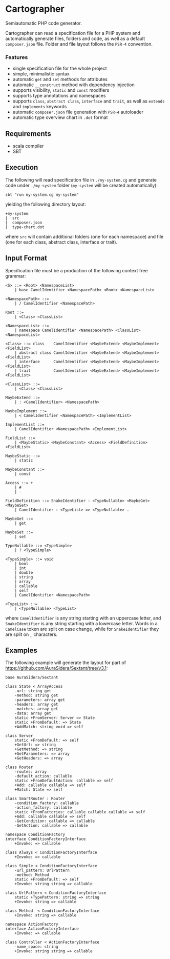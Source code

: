 # Cartographer
Semiautomatic PHP code generator.

Cartographer can read a specification file for a PHP system and automatically generate files, folders and code, as well as a default `composer.json` file. Folder and file layout follows the `PSR-4` convention.

### Features

* single specification file for the whole project
* simple, minimalistic syntax
* automatic `get` and `set` methods for attributes
* automatic `__construct` method with dependency injection
* supports visibility, `static` and `const` modifiers
* supports type annotations and namespaces
* supports `class`, `abstract class`, `interface` and `trait`, as well as `extends` and `implements` keywords
* automatic `composer.json` file generation with `PSR-4` autoloader
* automatic type overview chart in `.dot` format

## Requirements

* scala compiler
* SBT

## Execution

The following will read specification file in `./my-system.cg` and generate code under `./my-system` folder (`my-system` will be created automatically):

`sbt "run my-system.cg my-system"`

yielding the following directory layout:

```
+my-system
|  src
|  composer.json
|  type-chart.dot
```

where `src` will contain additional folders (one for each namespace) and file (one for each class, abstract class, interface or trait).

## Input Format

Specification file must be a production of the following context free grammar:

```
<S> ::= <Root> <NamespaceList>
    | base CamelIdentifier <NamespacePath> <Root> <NamespaceList>

<NamespacePath> ::=
    | / CamelIdentifier <NamespacePath>

Root ::=
    | <Class> <ClassList>

<NamespaceList> ::= 
    | namespace CamelIdentifier <NamespacePath> <ClassList> <NamespaceList>

<Class> ::= class    CamelIdentifier <MaybeExtend> <MaybeImplement> <FieldList>
    | abstract class CamelIdentifier <MaybeExtend> <MaybeImplement> <FieldList>
    | interface      CamelIdentifier <MaybeExtend> <MaybeImplement> <FieldList>
    | trait          CamelIdentifier <MaybeExtend> <MaybeImplement> <FieldList>

<ClassList> ::=
    | <Class> <ClassList>

MaybeExtend ::= 
    | : <CamelIdentifier> <NamespacePath>

MaybeImplement ::=
    | < CamelIdentifier <NamespacePath> <ImplementList>

ImplementList ::=
    | CamelIdentifier <NamespacePath> <ImplementList>

FieldList ::=
    | <MaybeStatic> <MaybeConstant> <Access> <FieldDefinition> <FieldList>

MaybeStatic ::=
    | static

MaybeConstant ::=
    | const

Access ::= +
    | #
    | -

FieldDefinition ::= SnakeIdentifier : <TypeNullable> <MaybeGet> <MaybeSet>
    | CamelIdentifier : <TypeList> => <TypeNullable> .

MaybeGet ::=
    | get

MaybeSet ::=
    | set

TypeNullable ::= <TypeSimple>
    | ? <TypeSimple>

<TypeSimple> ::= void
    | bool
    | int
    | double
    | string
    | array
    | callable
    | self
    | CamelIdentifier <NamespacePath>

<TypeList> ::=
    | <TypeNullable> <TypeList>
```

where `CamelIdentifier` is any string starting with an uppercase letter, and `SnakeIdentifier` is any string starting with a lowercase letter. Words in a `CamelCase` token are split on case change, while for `SnakeIdentifier` they are split on `_` characters.

## Examples

The following example will generate the layout for part of https://github.com/AuraSidera/Sextant/tree/v3.1:

```
base AuraSidera/Sextant

class State < ArrayAccess
    -url: string get
    -method: string get
    -parameters: array get
    -headers: array get
    -matches: array get
    -data: array get
    static +FromServer: Server => State
    static +FromDefault: => State
    +AddMatch: string void => self
   
class Server
    static +FromDefault: => self
    +GetUrl: => string
    +GetMethod: => string
    +GetParameters: => array
    +GetHeaders: => array

class Router
    -routes: array
    -default_action: callable
    static +FromDefaultAction: callable => self
    +Add: callable callable => self
    +Match: State => self

class SmartRouter : Router
    -condition_factory: callable
    -action_factory: callable
    static +FromFactories: callable callable callable => self
    +Add: callable callable => self
    -GetCondition: callable => callable
    -GetAction: callable => callable

namespace ConditionFactory
interface ConditionFactoryInterface
    +Invoke: => callable

class Always < ConditionFactoryInterface
    +Invoke: => callable

class Simple < ConditionFactoryInterface
    -url_pattern: UrlPattern
    -method: Method
    static +FromDefault: => self
    +Invoke: string string => callable

class UrlPattern < ConditionFactoryInterface
    static +TypePattern: string => string
    +Invoke: string => callable

class Method  < ConditionFactoryInterface
    +Invoke: string => callable

namespace ActionFactory
interface ActionFactoryInterface
    +Invoke: => callable

class Controller < ActionFactoryInterface
    -name_space: string
    +Invoke: string string => callable
```


